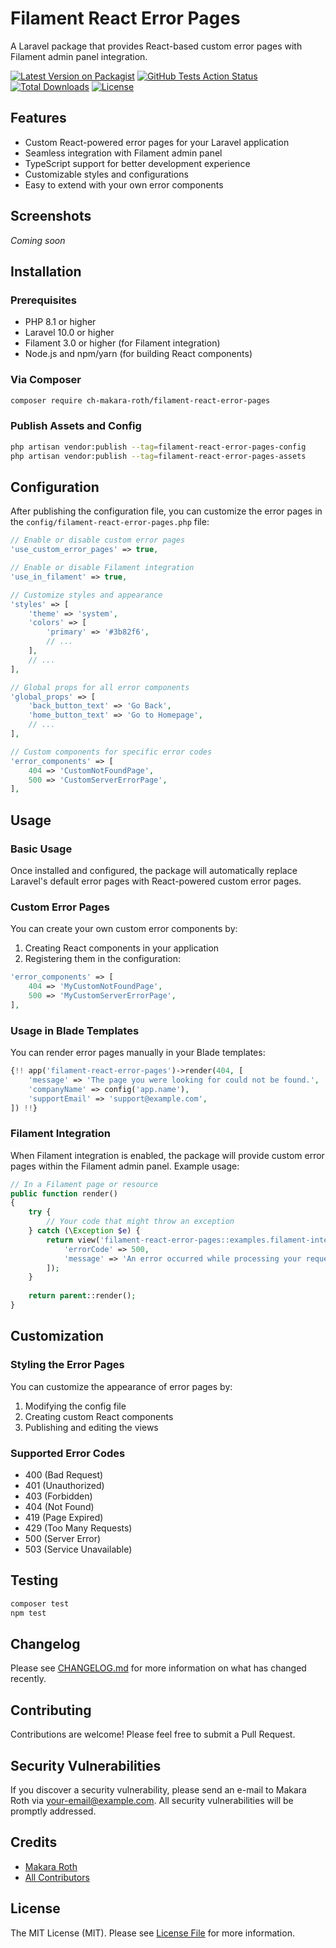 # Filament React Error Pages

A Laravel package that provides React-based custom error pages with Filament admin panel integration.

[![Latest Version on Packagist](https://img.shields.io/packagist/v/ch-makara-roth/filament-react-error-pages.svg?style=flat-square)](https://packagist.org/packages/ch-makara-roth/filament-react-error-pages)
[![GitHub Tests Action Status](https://img.shields.io/github/workflow/status/ch-makara-roth/filament-react-error-pages/run-tests?label=tests)](https://github.com/ch-makara-roth/filament-react-error-pages/actions?query=workflow%3Arun-tests+branch%3Amain)
[![Total Downloads](https://img.shields.io/packagist/dt/ch-makara-roth/filament-react-error-pages.svg?style=flat-square)](https://packagist.org/packages/ch-makara-roth/filament-react-error-pages)
[![License](https://img.shields.io/github/license/ch-makara-roth/filament-react-error-pages?style=flat-square)](LICENSE.md)

## Features

- Custom React-powered error pages for your Laravel application
- Seamless integration with Filament admin panel
- TypeScript support for better development experience
- Customizable styles and configurations
- Easy to extend with your own error components

## Screenshots

*Coming soon*

## Installation

### Prerequisites

- PHP 8.1 or higher
- Laravel 10.0 or higher
- Filament 3.0 or higher (for Filament integration)
- Node.js and npm/yarn (for building React components)

### Via Composer

```bash
composer require ch-makara-roth/filament-react-error-pages
```

### Publish Assets and Config

```bash
php artisan vendor:publish --tag=filament-react-error-pages-config
php artisan vendor:publish --tag=filament-react-error-pages-assets
```

## Configuration

After publishing the configuration file, you can customize the error pages in the `config/filament-react-error-pages.php` file:

```php
// Enable or disable custom error pages
'use_custom_error_pages' => true,

// Enable or disable Filament integration
'use_in_filament' => true,

// Customize styles and appearance
'styles' => [
    'theme' => 'system',
    'colors' => [
        'primary' => '#3b82f6',
        // ...
    ],
    // ...
],

// Global props for all error components
'global_props' => [
    'back_button_text' => 'Go Back',
    'home_button_text' => 'Go to Homepage',
    // ...
],

// Custom components for specific error codes
'error_components' => [
    404 => 'CustomNotFoundPage',
    500 => 'CustomServerErrorPage',
],
```

## Usage

### Basic Usage

Once installed and configured, the package will automatically replace Laravel's default error pages with React-powered custom error pages.

### Custom Error Pages

You can create your own custom error components by:

1. Creating React components in your application
2. Registering them in the configuration:

```php
'error_components' => [
    404 => 'MyCustomNotFoundPage',
    500 => 'MyCustomServerErrorPage',
],
```

### Usage in Blade Templates

You can render error pages manually in your Blade templates:

```php
{!! app('filament-react-error-pages')->render(404, [
    'message' => 'The page you were looking for could not be found.',
    'companyName' => config('app.name'),
    'supportEmail' => 'support@example.com',
]) !!}
```

### Filament Integration

When Filament integration is enabled, the package will provide custom error pages within the Filament admin panel. Example usage:

```php
// In a Filament page or resource
public function render()
{
    try {
        // Your code that might throw an exception
    } catch (\Exception $e) {
        return view('filament-react-error-pages::examples.filament-integration', [
            'errorCode' => 500,
            'message' => 'An error occurred while processing your request.',
        ]);
    }
    
    return parent::render();
}
```

## Customization

### Styling the Error Pages

You can customize the appearance of error pages by:

1. Modifying the config file
2. Creating custom React components
3. Publishing and editing the views

### Supported Error Codes

- 400 (Bad Request)
- 401 (Unauthorized)
- 403 (Forbidden)
- 404 (Not Found)
- 419 (Page Expired)
- 429 (Too Many Requests)
- 500 (Server Error)
- 503 (Service Unavailable)

## Testing

```bash
composer test
npm test
```

## Changelog

Please see [CHANGELOG.md](CHANGELOG.md) for more information on what has changed recently.

## Contributing

Contributions are welcome! Please feel free to submit a Pull Request.

## Security Vulnerabilities

If you discover a security vulnerability, please send an e-mail to Makara Roth via [your-email@example.com](mailto:your-email@example.com). All security vulnerabilities will be promptly addressed.

## Credits

- [Makara Roth](https://github.com/ch-makara-roth)
- [All Contributors](../../contributors)

## License

The MIT License (MIT). Please see [License File](LICENSE.md) for more information.
